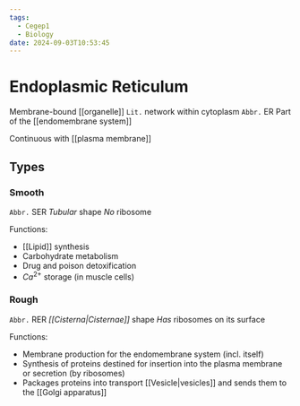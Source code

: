 ```yaml
---
tags:
  - Cegep1
  - Biology
date: 2024-09-03T10:53:45
---
```


# Endoplasmic Reticulum

Membrane-bound [[organelle]]
`Lit.` network within cytoplasm
`Abbr.` ER
Part of the [[endomembrane system]]

Continuous with [[plasma membrane]]

## Types

### Smooth

`Abbr.` SER
*Tubular* shape
*No* ribosome

Functions:

- [[Lipid]] synthesis
- Carbohydrate metabolism
- Drug and poison detoxification
- $Ca^{2+}$ storage (in muscle cells)

### Rough

`Abbr.` RER
*[[Cisterna|Cisternae]]* shape
*Has* ribosomes on its surface

Functions:

- Membrane production for the endomembrane system (incl. itself)
- Synthesis of proteins destined for insertion into the plasma membrane or secretion (by ribosomes)
- Packages proteins into transport [[Vesicle|vesicles]] and sends them to the [[Golgi apparatus]]